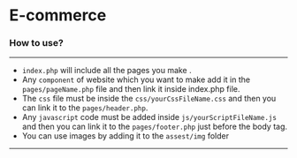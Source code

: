 # E-commerce

### How to use?
_________________
* `index.php` will include all the pages you make  .
* Any `component` of website which you want to make add it in the `pages/pageName.php` file and then link it inside index.php file.
* The `css` file must be inside the `css/yourCssFileName.css` and then you can link it to the `pages/header.php`.
* Any `javascript` code must be added inside `js/yourScriptFileName.js` and then you can link it to the `pages/footer.php` just before the body tag.
* You can use images by adding it to the `assest/img` folder
_________________